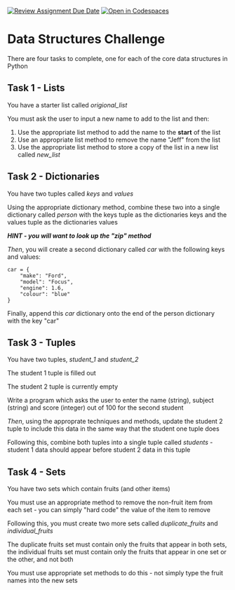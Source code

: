 [![Review Assignment Due Date](https://classroom.github.com/assets/deadline-readme-button-22041afd0340ce965d47ae6ef1cefeee28c7c493a6346c4f15d667ab976d596c.svg)](https://classroom.github.com/a/5Ulb2wWI)
[![Open in Codespaces](https://classroom.github.com/assets/launch-codespace-2972f46106e565e64193e422d61a12cf1da4916b45550586e14ef0a7c637dd04.svg)](https://classroom.github.com/open-in-codespaces?assignment_repo_id=15995038)
# Data Structures Challenge

There are four tasks to complete, one for each of the core data structures in Python

## Task 1 - Lists

You have a starter list called _origional_list_

You must ask the user to input a new name to add to the list and then:
1. Use the appropriate list method to add the name to the __start__ of the list
2. Use an appropriate list method to remove the name "Jeff" from the list
3. Use the appropriate list method to store a copy of the list in a new list called _new_list_

## Task 2 - Dictionaries

You have two tuples called _keys_ and _values_

Using the appropriate dictionary method, combine these two into a single dictionary called _person_ with the keys tuple as the dictionaries keys and the values tuple as the dictionaries values

_**HINT - you will want to look up the "zip" method**_

_Then_, you will create a second dictionary called _car_ with the following keys and values:

```
car = {
    "make": "Ford",
    "model": "Focus",
    "engine": 1.6,
    "colour": "blue"
}
```

Finally, append this _car_ dictionary onto the end of the person dictionary with the key "car"

## Task 3 - Tuples

You have two tuples, _student_1_ and _student_2_

The student 1 tuple is filled out

The student 2 tuple is currently empty

Write a program which asks the user to enter the name (string), subject (string) and score (integer) out of 100 for the second student

_Then_, using the approprate techniques and methods, update the student 2 tuple to include this data in the same way that the student one tuple does

Following this, combine both tuples into a single tuple called _students_ - student 1 data should appear before student 2 data in this tuple

## Task 4 - Sets

You have two sets which contain fruits (and other items)

You must use an appropriate method to remove the non-fruit item from each set - you can simply "hard code" the value of the item to remove

Following this, you must create two more sets called _duplicate_fruits_ and _individual_fruits_

The duplicate fruits set must contain only the fruits that appear in both sets, the individual fruits set must contain only the fruits that appear in one set or the other, and not both

You must use appropriate set methods to do this - not simply type the fruit names into the new sets